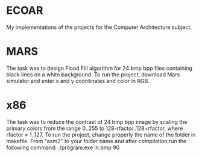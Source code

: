 # ECOAR
My implementations of the projects for the Computer Architecture subject. 
# MARS
The task was to design Flood Fill algorithm for 24 bmp bpp files containing black lines on a white background. To run the project, download Mars simulator and enter x and y coordinates and color in RGB.
# x86
The task was to reduce the contrast of 24 bmp bpp image by scaling the primary colors from the range 0..255 to 128-rfactor..128+rfactor, where rfactor = 1..127. To run the project, change properly the name of the folder in makefile. From "asm2" to your folder name and after compilation run the following command:
./program.exe in.bmp 90

